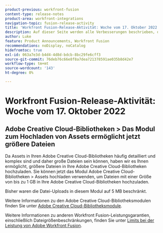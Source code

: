 ```yaml
---
product-previous: workfront-fusion
content-type: release-notes
product-area: workfront-integrations
navigation-topic: fusion-release-activity
title: 'Workfront Fusion-Release-Aktivität: Woche vom 17. Oktober 2022'
description: Auf dieser Seite werden alle Verbesserungen beschrieben, die in der Adobe Workfront Fusion-Woche vom 17. Oktober 2022 vorgenommen wurden.
author: Luke
feature: Product Announcements, Workfront Fusion
recommendations: noDisplay, noCatalog
hidefromtoc: true
exl-id: 063a7e3d-b4d4-4d8d-bdcb-8bc29fe6cff3
source-git-commit: 76deb76c66e8f8a7dea721378591ae035b8d42e7
workflow-type: tm+mt
source-wordcount: '143'
ht-degree: 0%

---
```


# Workfront Fusion-Release-Aktivität: Woche vom 17. Oktober 2022

## Adobe Creative Cloud-Bibliotheken > Das Modul zum Hochladen von Assets ermöglicht jetzt größere Dateien

Da Assets in Ihren Adobe Creative Cloud-Bibliotheken häufig detailliert und komplex sind und daher große Dateien sein können, haben wir es Ihnen ermöglicht, größere Dateien in Ihre Adobe Creative Cloud-Bibliotheken hochzuladen. Sie können jetzt das Modul Adobe Creative Cloud-Bibliotheken > Assets hochladen verwenden, um Dateien mit einer Größe von bis zu 1 GB in Ihre Adobe Creative Cloud-Bibliotheken hochzuladen.

Bisher waren die Datei-Uploads in diesem Modul auf 5 MB beschränkt.

Weitere Informationen zu den Adobe Creative Cloud-Bibliotheksmodulen finden Sie unter [Adobe Creative Cloud-Bibliotheksmodule](/help/quicksilver/workfront-fusion/apps-and-their-modules/creative-cloud-libraries-modules.md).

Weitere Informationen zu anderen Workfront Fusion-Leistungsgarantien, einschließlich Dateigrößenbeschränkungen, finden Sie unter [Limits bei der Leistung von Adobe Workfront Fusion](/help/quicksilver/workfront-fusion/get-started/fusion-performance-guardrails.md).
